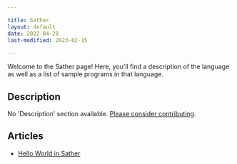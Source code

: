 ```yaml
---

title: Sather
layout: default
date: 2022-04-28
last-modified: 2023-02-15

---
```


Welcome to the Sather page! Here, you'll find a description of the language as well as a list of sample programs in that language.

## Description

No 'Description' section available. [Please consider contributing](https://github.com/TheRenegadeCoder/sample-programs-website).

## Articles

- [Hello World in Sather](https://sampleprograms.io/projects/hello-world/sather)